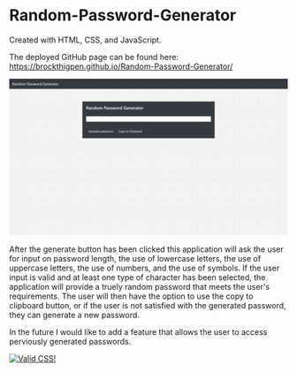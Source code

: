 # Random-Password-Generator
Created with HTML, CSS, and JavaScript.

The deployed GitHub page can be found here: https://brockthigpen.github.io/Random-Password-Generator/

![image](https://raw.githubusercontent.com/BrockThigpen/Random-Password-Generator/master/assets/images/Screenshot.png)

After the generate button has been clicked this application will ask the user for input on password length, the use of lowercase letters, the use of uppercase letters, the use of numbers, and the use of symbols. If the user input is valid and at least one type of character has been selected, the application will provide a truely random password that meets the user's requirements. The user will then have the option to use the copy to clipboard button, or if the user is not satisfied with the generated password, they can generate a new password. 

In the future I would like to add a feature that allows the user to access perviously generated passwords.

<p>
<a href="http://jigsaw.w3.org/css-validator/check/referer">
    <img style="border:0;width:88px;height:31px"
        src="http://jigsaw.w3.org/css-validator/images/vcss-blue"
        alt="Valid CSS!" />
    </a>
</p>
